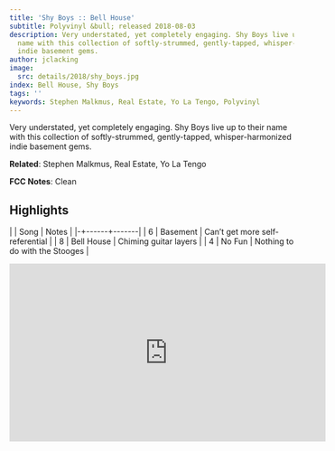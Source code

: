 ```yaml
---
title: 'Shy Boys :: Bell House'
subtitle: Polyvinyl &bull; released 2018-08-03
description: Very understated, yet completely engaging. Shy Boys live up to their
  name with this collection of softly-strummed, gently-tapped, whisper-harmonized
  indie basement gems.
author: jclacking
image:
  src: details/2018/shy_boys.jpg
index: Bell House, Shy Boys
tags: ''
keywords: Stephen Malkmus, Real Estate, Yo La Tengo, Polyvinyl
---
```

Very understated, yet completely engaging. Shy Boys live up to their name with this collection of softly-strummed, gently-tapped, whisper-harmonized indie basement gems.<!--more-->

**Related**: Stephen Malkmus, Real Estate, Yo La Tengo

**FCC Notes**: Clean

## Highlights

| | Song | Notes |
|-+------+-------|
| 6 | Basement | Can’t get more self-referential |
| 8 | Bell House | Chiming guitar layers |
| 4 | No Fun | Nothing to do with the Stooges |

<div class="tlo-detail-video"><iframe width="560" height="315" src="https://www.youtube.com/embed/JXCbALsrWYU" frameborder="0" allow="autoplay; encrypted-media" allowfullscreen></iframe></div>

